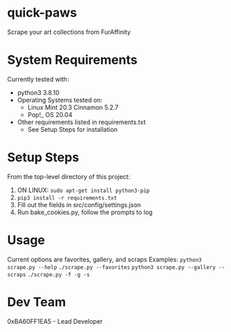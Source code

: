 # quick-paws
Scrape your art collections from FurAffinity

# System Requirements
Currently tested with:
- python3 3.8.10
- Operating Systems tested on:
    - Linux Mint 20.3 Cinnamon 5.2.7
    - Pop!_ OS 20.04
- Other requirements listed in requirements.txt
    - See Setup Steps for installation

# Setup Steps
From the top-level directory of this project:
1. ON LINUX: `sudo apt-get install python3-pip`
2. `pip3 install -r requirements.txt`
3. Fill out the fields in src/config/settings.json
4. Run bake_cookies.py, follow the prompts to log

# Usage
Current options are favorites, gallery, and scraps
Examples:
`python3 scrape.py --help`
`./scrape.py --favorites`
`python3 scrape.py --gallery --scraps`
`./scrape.py -f -g -s`

# Dev Team
0xBA60FF1EA5 - Lead Developer

